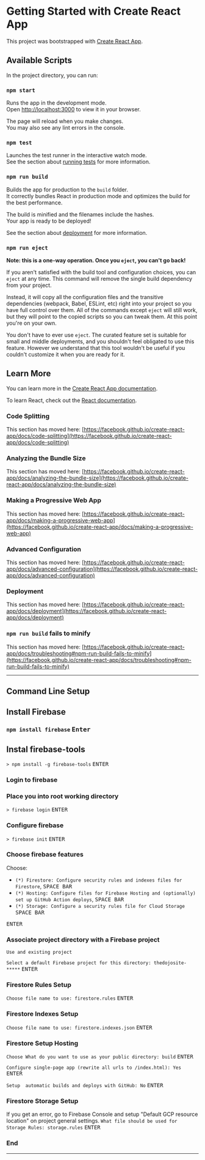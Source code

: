 # Getting Started with Create React App

This project was bootstrapped with [Create React App](https://github.com/facebook/create-react-app).

## Available Scripts

In the project directory, you can run:

### `npm start`

Runs the app in the development mode.\
Open [http://localhost:3000](http://localhost:3000) to view it in your browser.

The page will reload when you make changes.\
You may also see any lint errors in the console.

### `npm test`

Launches the test runner in the interactive watch mode.\
See the section about [running tests](https://facebook.github.io/create-react-app/docs/running-tests) for more information.

### `npm run build`

Builds the app for production to the `build` folder.\
It correctly bundles React in production mode and optimizes the build for the best performance.

The build is minified and the filenames include the hashes.\
Your app is ready to be deployed!

See the section about [deployment](https://facebook.github.io/create-react-app/docs/deployment) for more information.

### `npm run eject`

**Note: this is a one-way operation. Once you `eject`, you can't go back!**

If you aren't satisfied with the build tool and configuration choices, you can `eject` at any time. This command will remove the single build dependency from your project.

Instead, it will copy all the configuration files and the transitive dependencies (webpack, Babel, ESLint, etc) right into your project so you have full control over them. All of the commands except `eject` will still work, but they will point to the copied scripts so you can tweak them. At this point you're on your own.

You don't have to ever use `eject`. The curated feature set is suitable for small and middle deployments, and you shouldn't feel obligated to use this feature. However we understand that this tool wouldn't be useful if you couldn't customize it when you are ready for it.

## Learn More

You can learn more in the [Create React App documentation](https://facebook.github.io/create-react-app/docs/getting-started).

To learn React, check out the [React documentation](https://reactjs.org/).

### Code Splitting

This section has moved here: [https://facebook.github.io/create-react-app/docs/code-splitting](https://facebook.github.io/create-react-app/docs/code-splitting)

### Analyzing the Bundle Size

This section has moved here: [https://facebook.github.io/create-react-app/docs/analyzing-the-bundle-size](https://facebook.github.io/create-react-app/docs/analyzing-the-bundle-size)

### Making a Progressive Web App

This section has moved here: [https://facebook.github.io/create-react-app/docs/making-a-progressive-web-app](https://facebook.github.io/create-react-app/docs/making-a-progressive-web-app)

### Advanced Configuration

This section has moved here: [https://facebook.github.io/create-react-app/docs/advanced-configuration](https://facebook.github.io/create-react-app/docs/advanced-configuration)

### Deployment

This section has moved here: [https://facebook.github.io/create-react-app/docs/deployment](https://facebook.github.io/create-react-app/docs/deployment)

### `npm run build` fails to minify

This section has moved here: [https://facebook.github.io/create-react-app/docs/troubleshooting#npm-run-build-fails-to-minify](https://facebook.github.io/create-react-app/docs/troubleshooting#npm-run-build-fails-to-minify)

---

## **Command Line Setup**

## **Install Firebase**
### `npm install firebase` <kbd>Enter</kbd>

## **Instal firebase-tools**
`> npm install -g firebase-tools` <kbd>ENTER</kbd>

### **Login to firebase**

### Place you into root working directory

`> firebase login` <kbd>ENTER</kbd>


### **Configure firebase**
`> firebase init` <kbd>ENTER</kbd>

### **Choose firebase features**
Choose:
- `(*) Firestore: Configure security rules and indexes files for Firestore`, <kbd>SPACE BAR</kbd>
- `(*) Hosting: Configure files for Firebase Hosting and (optionally) set up GitHub Action deploys`, <kbd>SPACE BAR</kbd>
- `(*) Storage: Configure a security rules file for Cloud Storage` <kbd>SPACE BAR</kbd>

<kbd>ENTER</kbd>

### **Associate project directory with a Firebase project**
`Use and existing project`

`Select a default Firebase project for this directory: thedojosite-*****` <kbd>ENTER</kbd>

### **Firestore Rules Setup**
`Choose file name to use: firestore.rules` <kbd>ENTER</kbd>

### **Firestore Indexes Setup**
`Choose file name to use: firestore.indexes.json` <kbd>ENTER</kbd>

### **Firestore Setup Hosting**
`Choose What do you want to use as your public directory: build` <kbd>ENTER</kbd>

`Configure single-page app (rewrite all urls to /index.html): Yes` <kbd>ENTER</kbd>

`Setup  automatic builds and deploys with GitHub: No` <kbd>ENTER</kbd>

### **Firestore Storage Setup**
If you get an error, go to Firebase Console and setup "Default GCP resource location" on project general settings.
`What file should be used for Storage Rules: storage.rules` <kbd>ENTER</kbd>

### End

---
